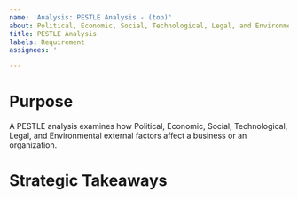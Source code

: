 ```yaml
---
name: 'Analysis: PESTLE Analysis - (top)'
about: Political, Economic, Social, Technological, Legal, and Environmental Analysis
title: PESTLE Analysis
labels: Requirement
assignees: ''

---
```


# Purpose

A PESTLE analysis examines how Political, Economic, Social, Technological, Legal, and Environmental external factors affect a business or an organization.

# Strategic Takeaways
